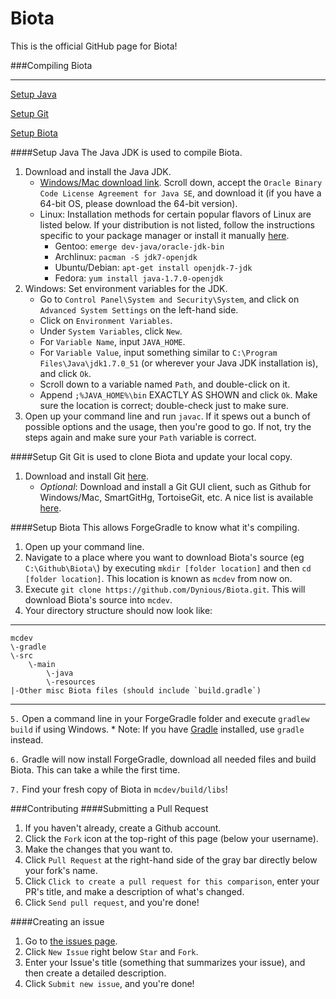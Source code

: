 Biota
==============

This is the official GitHub page for Biota!

###Compiling Biota
***
[Setup Java](#setup-java)

[Setup Git](#setup-git)

[Setup Biota](#setup-biota)

####Setup Java
The Java JDK is used to compile Biota.

1. Download and install the Java JDK.
	* [Windows/Mac download link](http://www.oracle.com/technetwork/java/javase/downloads/jdk7-downloads-1880260.html).  Scroll down, accept the `Oracle Binary Code License Agreement for Java SE`, and download it (if you have a 64-bit OS, please download the 64-bit version).
	* Linux: Installation methods for certain popular flavors of Linux are listed below.  If your distribution is not listed, follow the instructions specific to your package manager or install it manually [here](http://www.oracle.com/technetwork/java/javase/downloads/jdk7-downloads-1880260.html).
		* Gentoo: `emerge dev-java/oracle-jdk-bin`
		* Archlinux: `pacman -S jdk7-openjdk`
		* Ubuntu/Debian: `apt-get install openjdk-7-jdk`
		* Fedora: `yum install java-1.7.0-openjdk`
2. Windows: Set environment variables for the JDK.
    * Go to `Control Panel\System and Security\System`, and click on `Advanced System Settings` on the left-hand side.
    * Click on `Environment Variables`.
    * Under `System Variables`, click `New`.
    * For `Variable Name`, input `JAVA_HOME`.
    * For `Variable Value`, input something similar to `C:\Program Files\Java\jdk1.7.0_51` (or wherever your Java JDK installation is), and click `Ok`.
    * Scroll down to a variable named `Path`, and double-click on it.
    * Append `;%JAVA_HOME%\bin` EXACTLY AS SHOWN and click `Ok`.  Make sure the location is correct; double-check just to make sure.
3. Open up your command line and run `javac`.  If it spews out a bunch of possible options and the usage, then you're good to go.  If not, try the steps again and make sure your `Path` variable is correct.

####Setup Git
Git is used to clone Biota and update your local copy.

1. Download and install Git [here](http://git-scm.com/download/).
	* *Optional*: Download and install a Git GUI client, such as Github for Windows/Mac, SmartGitHg, TortoiseGit, etc.  A nice list is available [here](http://git-scm.com/downloads/guis).

####Setup Biota
This allows ForgeGradle to know what it's compiling.

1. Open up your command line.
2. Navigate to a place where you want to download Biota's source (eg `C:\Github\Biota\`) by executing `mkdir [folder location]` and then `cd [folder location]`.  This location is known as `mcdev` from now on.
3. Execute `git clone https://github.com/Dynious/Biota.git`.  This will download Biota's source into `mcdev`.
4. Your directory structure should now look like:

***
	mcdev
	\-gradle
	\-src
		\-main
			\-java
			\-resources
	|-Other misc Biota files (should include `build.gradle`)
***

`5.` Open a command line in your ForgeGradle folder and execute `gradlew build` if using Windows.
	* Note: If you have [Gradle](http://www.gradle.org/) installed, use `gradle` instead.

`6.` Gradle will now install ForgeGradle, download all needed files and build Biota. This can take a while the first time.

`7.` Find your fresh copy of Biota in `mcdev/build/libs`!

###Contributing
####Submitting a Pull Request
1. If you haven't already, create a Github account.
2. Click the `Fork` icon at the top-right of this page (below your username).
3. Make the changes that you want to.
4. Click `Pull Request` at the right-hand side of the gray bar directly below your fork's name.
5. Click `Click to create a pull request for this comparison`, enter your PR's title, and make a description of what's changed.
6. Click `Send pull request`, and you're done!

####Creating an issue
1. Go to [the issues page](https://github.com/Dynious/Biota/issues).
2. Click `New Issue` right below `Star` and `Fork`.
3. Enter your Issue's title (something that summarizes your issue), and then create a detailed description.
4. Click `Submit new issue`, and you're done!